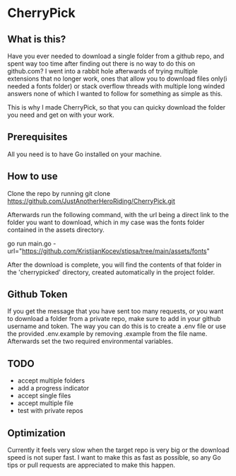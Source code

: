 # CherryPick

## What is this?

Have you ever needed to download a single folder from a github repo, and spent way too time after finding out there is no way to do this on github.com?
I went into a rabbit hole afterwards of trying multiple extensions that no longer work, ones that allow you to download files only(i needed a fonts folder) or stack overflow threads with multiple long winded answers none of which I wanted to follow for something as simple as this.

This is why I made CherryPick, so that you can quicky download the folder you need and get on with your work.

## Prerequisites

All you need is to have Go installed on your machine.

## How to use

Clone the repo by running git clone https://github.com/JustAnotherHeroRiding/CherryPick.git

Afterwards run the following command, with the url being a direct link to the folder you want to download, which in my case was the fonts folder contained in the assets directory.

go run main.go -url="https://github.com/KristijanKocev/stipsa/tree/main/assets/fonts"

After the download is complete, you will find the contents of that folder in the 'cherrypicked' directory, created automatically in the project folder.

## Github Token

If you get the message that you have sent too many requests, or you want to download a folder from a private repo, make sure to add in your github username and token. The way you can do this is to create a .env file or use the provided .env.example by removing .example from the file name.
Afterwards set the two required environmental variables.

## TODO

- accept multiple folders
- add a progress indicator
- accept single files
- accept multiple file
- test with private repos

## Optimization

Currently it feels very slow when the target repo is very big or the download speed is not super fast. I want to make this as fast as possible, so any Go tips or pull requests are appreciated to make this happen.
